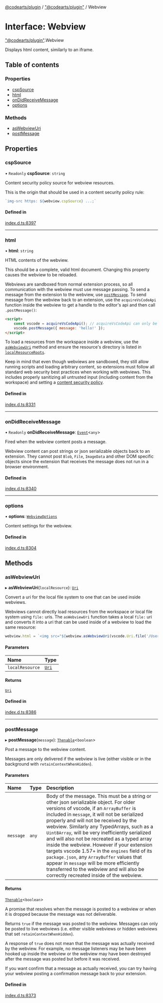 [@codearts/plugin](../README.md) / ["@codearts/plugin"](../modules/_codearts_plugin_.md) / Webview

# Interface: Webview

["@codearts/plugin"](../modules/_codearts_plugin_.md).Webview

Displays html content, similarly to an iframe.

## Table of contents

### Properties

- [cspSource](codearts_plugin_.Webview.md#cspsource)
- [html](codearts_plugin_.Webview.md#html)
- [onDidReceiveMessage](codearts_plugin_.Webview.md#ondidreceivemessage)
- [options](codearts_plugin_.Webview.md#options)

### Methods

- [asWebviewUri](codearts_plugin_.Webview.md#aswebviewuri)
- [postMessage](codearts_plugin_.Webview.md#postmessage)

## Properties

### cspSource

• `Readonly` **cspSource**: `string`

Content security policy source for webview resources.

This is the origin that should be used in a content security policy rule:

```ts
`img-src https: ${webview.cspSource} ...;`
```

#### Defined in

[index.d.ts:8397](https://github.com/huaweicloud/cloudide-plugin-api/blob/03b481c/index.d.ts#L8397)

___

### html

• **html**: `string`

HTML contents of the webview.

This should be a complete, valid html document. Changing this property causes the webview to be reloaded.

Webviews are sandboxed from normal extension process, so all communication with the webview must use
message passing. To send a message from the extension to the webview, use [`postMessage`](codearts_plugin_.Webview.md#postmessage).
To send message from the webview back to an extension, use the `acquireVsCodeApi` function inside the webview
to get a handle to the editor's api and then call `.postMessage()`:

```html
<script>
    const vscode = acquireVsCodeApi(); // acquireVsCodeApi can only be invoked once
    vscode.postMessage({ message: 'hello!' });
</script>
```

To load a resources from the workspace inside a webview, use the [`asWebviewUri`](codearts_plugin_.Webview.md#aswebviewuri) method
and ensure the resource's directory is listed in [`localResourceRoots`](codearts_plugin_.WebviewOptions.md#localresourceroots).

Keep in mind that even though webviews are sandboxed, they still allow running scripts and loading arbitrary content,
so extensions must follow all standard web security best practices when working with webviews. This includes
properly sanitizing all untrusted input (including content from the workspace) and
setting a [content security policy](https://aka.ms/vscode-api-webview-csp).

#### Defined in

[index.d.ts:8331](https://github.com/huaweicloud/cloudide-plugin-api/blob/03b481c/index.d.ts#L8331)

___

### onDidReceiveMessage

• `Readonly` **onDidReceiveMessage**: [`Event`](codearts_plugin_.Event.md)<`any`\>

Fired when the webview content posts a message.

Webview content can post strings or json serializable objects back to an extension. They cannot
post `Blob`, `File`, `ImageData` and other DOM specific objects since the extension that receives the
message does not run in a browser environment.

#### Defined in

[index.d.ts:8340](https://github.com/huaweicloud/cloudide-plugin-api/blob/03b481c/index.d.ts#L8340)

___

### options

• **options**: [`WebviewOptions`](codearts_plugin_.WebviewOptions.md)

Content settings for the webview.

#### Defined in

[index.d.ts:8304](https://github.com/huaweicloud/cloudide-plugin-api/blob/03b481c/index.d.ts#L8304)

## Methods

### asWebviewUri

▸ **asWebviewUri**(`localResource`): [`Uri`](../classes/codearts_plugin_.Uri.md)

Convert a uri for the local file system to one that can be used inside webviews.

Webviews cannot directly load resources from the workspace or local file system using `file:` uris. The
`asWebviewUri` function takes a local `file:` uri and converts it into a uri that can be used inside of
a webview to load the same resource:

```ts
webview.html = `<img src="${webview.asWebviewUri(vscode.Uri.file('/Users/codey/workspace/cat.gif'))}">`
```

#### Parameters

| Name | Type |
| :------ | :------ |
| `localResource` | [`Uri`](../classes/codearts_plugin_.Uri.md) |

#### Returns

[`Uri`](../classes/codearts_plugin_.Uri.md)

#### Defined in

[index.d.ts:8386](https://github.com/huaweicloud/cloudide-plugin-api/blob/03b481c/index.d.ts#L8386)

___

### postMessage

▸ **postMessage**(`message`): [`Thenable`](Thenable.md)<`boolean`\>

Post a message to the webview content.

Messages are only delivered if the webview is live (either visible or in the
background with `retainContextWhenHidden`).

#### Parameters

| Name | Type | Description |
| :------ | :------ | :------ |
| `message` | `any` | Body of the message. This must be a string or other json serializable object.    For older versions of vscode, if an `ArrayBuffer` is included in `message`,   it will not be serialized properly and will not be received by the webview.   Similarly any TypedArrays, such as a `Uint8Array`, will be very inefficiently   serialized and will also not be recreated as a typed array inside the webview.    However if your extension targets vscode 1.57+ in the `engines` field of its   `package.json`, any `ArrayBuffer` values that appear in `message` will be more   efficiently transferred to the webview and will also be correctly recreated inside   of the webview. |

#### Returns

[`Thenable`](Thenable.md)<`boolean`\>

A promise that resolves when the message is posted to a webview or when it is
dropped because the message was not deliverable.

  Returns `true` if the message was posted to the webview. Messages can only be posted to
live webviews (i.e. either visible webviews or hidden webviews that set `retainContextWhenHidden`).

  A response of `true` does not mean that the message was actually received by the webview.
  For example, no message listeners may be have been hooked up inside the webview or the webview may
  have been destroyed after the message was posted but before it was received.

  If you want confirm that a message as actually received, you can try having your webview posting a
  confirmation message back to your extension.

#### Defined in

[index.d.ts:8373](https://github.com/huaweicloud/cloudide-plugin-api/blob/03b481c/index.d.ts#L8373)
